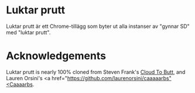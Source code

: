 Luktar prutt
=============

Luktar prutt är ett Chrome-tillägg som byter ut alla instanser av "gynnar SD" med "luktar prutt".

Acknowledgements
=============

Luktar prutt is nearly 100% cloned from Steven Frank's <a href="https://github.com/panicsteve/cloud-to-butt">Cloud To Butt</a>, and Lauren Orsini's <a href="https://github.com/laurenorsini/caaaaarbs"<Caaaarbs</a>.
